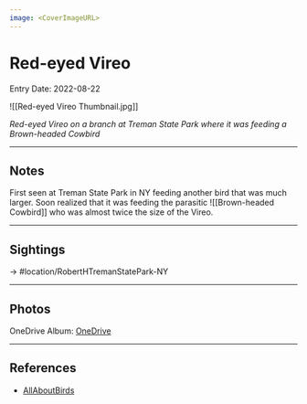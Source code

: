 ```yaml
---
image: <CoverImageURL>
---
```


# Red-eyed Vireo
Entry Date: 2022-08-22

![[Red-eyed Vireo Thumbnail.jpg]]

*Red-eyed Vireo on a branch at Treman State Park where it was feeding a Brown-headed Cowbird*

---------------------------------------------------------------
## Notes
First seen at Treman State Park in NY feeding another bird that was much larger. Soon realized that it was feeding the parasitic ![[Brown-headed Cowbird]] who was almost twice the size of the Vireo.

---------------------------------------------------------------
## Sightings

-> #location/RobertHTremanStatePark-NY


---------------------------------------------------------------
## Photos
OneDrive Album: [OneDrive](https://1drv.ms/u/s!AvaIuMdCo_w-7RpzdIZVwgorqCwn?e=FJVxAb)

---------------------------------------------------------------
## References
- [AllAboutBirds](https://www.allaboutbirds.org/guide/Red-eyed_Vireo/overview)